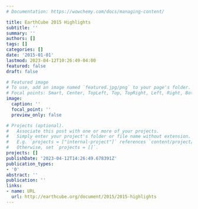 ```yaml
---
# Documentation: https://wowchemy.com/docs/managing-content/

title: EarthCube 2015 Highlights
subtitle: ''
summary: ''
authors: []
tags: []
categories: []
date: '2015-01-01'
lastmod: 2023-04-12T10:26:49-04:00
featured: false
draft: false

# Featured image
# To use, add an image named `featured.jpg/png` to your page's folder.
# Focal points: Smart, Center, TopLeft, Top, TopRight, Left, Right, BottomLeft, Bottom, BottomRight.
image:
  caption: ''
  focal_point: ''
  preview_only: false

# Projects (optional).
#   Associate this post with one or more of your projects.
#   Simply enter your project's folder or file name without extension.
#   E.g. `projects = ["internal-project"]` references `content/project/deep-learning/index.md`.
#   Otherwise, set `projects = []`.
projects: []
publishDate: '2023-04-12T14:26:49.678391Z'
publication_types:
- '0'
abstract: ''
publication: ''
links:
- name: URL
  url: http://earthcube.org/document/2015/2015-highlights
---
```

